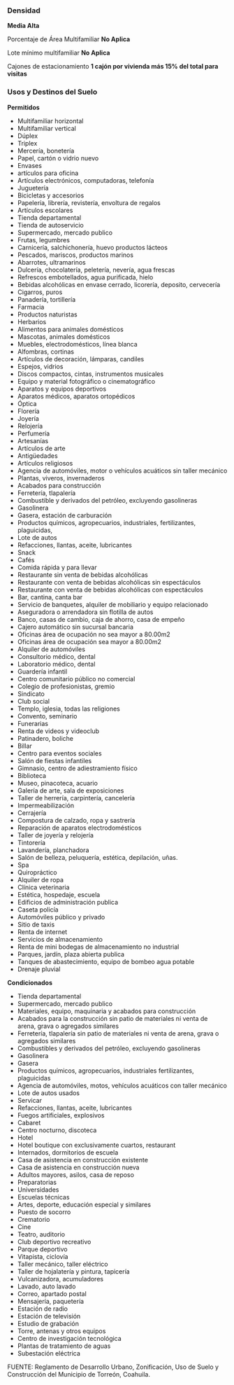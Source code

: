 ﻿
### Densidad

**Media Alta**

Porcentaje de Área Multifamiliar
**No Aplica**

Lote mínimo multifamiliar
**No Aplica**

Cajones de estacionamiento
**1 cajón por vivienda más 15% del total para visitas**

### Usos y Destinos del Suelo

**Permitidos**

* Multifamiliar horizontal
* Multifamiliar vertical
* Dúplex
* Triplex
* Mercería, bonetería
* Papel, cartón o vidrio nuevo
* Envases
* artículos para oficina
* Artículos electrónicos, computadoras, telefonía
* Juguetería
* Bicicletas y accesorios
* Papelería, librería, revistería, envoltura de regalos
* Artículos escolares
* Tienda departamental
* Tienda de autoservicio
* Supermercado, mercado publico
* Frutas, legumbres
* Carnicería, salchichonería, huevo productos lácteos
* Pescados, mariscos, productos marinos
* Abarrotes, ultramarinos
* Dulcería, chocolatería, peletería, nevería, agua frescas
* Refrescos embotellados, agua purificada, hielo
* Bebidas alcohólicas en envase cerrado, licorería, deposito, cervecería
* Cigarros, puros
* Panadería, tortillería
* Farmacia
* Productos naturistas
* Herbarios
* Alimentos para animales domésticos
* Mascotas, animales domésticos
* Muebles, electrodomésticos, línea blanca
* Alfombras, cortinas
* Artículos de decoración, lámparas, candiles
* Espejos, vidrios
* Discos compactos, cintas, instrumentos musicales
* Equipo y material fotográfico o cinematográfico
* Aparatos y equipos deportivos
* Aparatos médicos, aparatos ortopédicos
* Óptica
* Florería
* Joyería
* Relojería
* Perfumería
* Artesanías
* Artículos de arte
* Antigüedades
* Artículos religiosos
* Agencia de automóviles, motor o vehículos acuáticos sin taller mecánico
* Plantas, viveros, invernaderos
* Acabados para construcción
* Ferretería, tlapalería
* Combustible y derivados del petróleo, excluyendo gasolineras
* Gasolinera
* Gasera, estación de carburación
* Productos químicos, agropecuarios, industriales, fertilizantes, plaguicidas,
* Lote de autos
* Refacciones, llantas, aceite, lubricantes
* Snack
* Cafés
* Comida rápida y para llevar
* Restaurante sin venta de bebidas alcohólicas
* Restaurante con venta de bebidas alcohólicas sin espectáculos
* Restaurante con venta de bebidas alcohólicas con espectáculos
* Bar, cantina, canta bar
* Servicio de banquetes, alquiler de mobiliario y equipo relacionado
* Aseguradora o arrendadora sin flotilla de autos
* Banco, casas de cambio, caja de ahorro, casa de empeño
* Cajero automático sin sucursal bancaria
* Oficinas área de ocupación no sea mayor a 80.00m2
* Oficinas área de ocupación sea mayor a 80.00m2
* Alquiler de automóviles
* Consultorio médico, dental
* Laboratorio médico, dental
* Guardería infantil
* Centro comunitario público no comercial
* Colegio de profesionistas, gremio
* Sindicato
* Club social
* Templo, iglesia, todas las religiones
* Convento, seminario
* Funerarias
* Renta de videos y videoclub
* Patinadero, boliche
* Billar
* Centro para eventos sociales
* Salón de fiestas infantiles
* Gimnasio, centro de adiestramiento físico
* Biblioteca
* Museo, pinacoteca, acuario
* Galería de arte, sala de exposiciones
* Taller de herrería, carpintería, cancelería
* Impermeabilización
* Cerrajería
* Compostura de calzado, ropa y sastrería
* Reparación de aparatos electrodomésticos
* Taller de joyería y relojería
* Tintorería
* Lavandería, planchadora
* Salón de belleza, peluquería, estética, depilación, uñas.
* Spa
* Quiropráctico
* Alquiler de ropa
* Clínica veterinaria
* Estética, hospedaje, escuela
* Edificios de administración publica
* Caseta policía
* Automóviles público y privado
* Sitio de taxis
* Renta de internet
* Servicios de almacenamiento
* Renta de mini bodegas de almacenamiento no industrial
* Parques, jardín, plaza abierta publica
* Tanques de abastecimiento, equipo de bombeo agua potable
* Drenaje pluvial

**Condicionados**

* Tienda departamental
* Supermercado, mercado publico
* Materiales, equipo, maquinaria y acabados para construcción
* Acabados para la construcción sin patio de materiales ni venta de arena, grava o agregados similares
* Ferretería, tlapalería sin patio de materiales ni venta de arena, grava o agregados similares
* Combustibles y derivados del petróleo, excluyendo gasolineras
* Gasolinera
* Gasera
* Productos químicos, agropecuarios, industriales fertilizantes, plaguicidas
* Agencia de automóviles, motos, vehículos acuáticos con taller mecánico
* Lote de autos usados
* Servicar
* Refacciones, llantas, aceite, lubricantes
* Fuegos artificiales, explosivos
* Cabaret
* Centro nocturno, discoteca
* Hotel
* Hotel boutique con exclusivamente cuartos, restaurant
* Internados, dormitorios de escuela
* Casa de asistencia en construcción existente
* Casa de asistencia en construcción nueva
* Adultos mayores, asilos, casa de reposo
* Preparatorias
* Universidades
* Escuelas técnicas
* Artes, deporte, educación especial y similares
* Puesto de socorro
* Crematorio
* Cine
* Teatro, auditorio
* Club deportivo recreativo
* Parque deportivo
* Vitapista, ciclovía
* Taller mecánico, taller eléctrico
* Taller de hojalatería y pintura, tapicería
* Vulcanizadora, acumuladores
* Lavado, auto lavado
* Correo, apartado postal
* Mensajería, paquetería
* Estación de radio
* Estación de televisión
* Estudio de grabación
* Torre, antenas y otros equipos
* Centro de investigación tecnológica
* Plantas de tratamiento de aguas
* Subestación eléctrica

FUENTE: Reglamento de Desarrollo Urbano, Zonificación, Uso de Suelo y Construcción del Municipio de Torreón, Coahuila.

